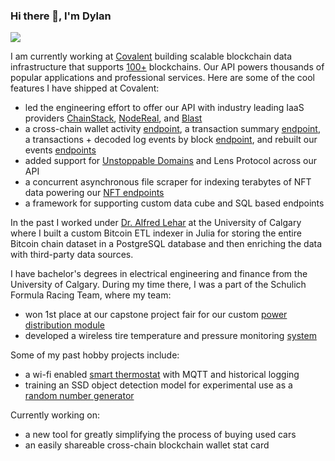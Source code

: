 ### Hi there 👋, I'm Dylan
![](https://komarev.com/ghpvc/?username=dylanjrae)

I am currently working at [Covalent](https://www.covalenthq.com/) building scalable blockchain data infrastructure that supports [100+](https://www.covalenthq.com/docs/networks/) blockchains. Our API powers thousands of popular applications and professional services. Here are some of the cool features I have shipped at Covalent:
- led the engineering effort to offer our API with industry leading IaaS providers [ChainStack](https://chainstack.com/covalent-on-chainstack-unified-api-web3-data/), [NodeReal](https://www.covalenthq.com/blog/covalent-nodereal-announcement/), and [Blast](https://www.theblock.co/post/236547/blast-joins-forces-with-covalent-to-empower-developers-in-the-web3-ecosystem-with-premium-api-access)
- a cross-chain wallet activity [endpoint](https://www.covalenthq.com/docs/unified-api/changelog/#new-premium-wallet-activity-endpoint), a transaction summary [endpoint](https://www.covalenthq.com/docs/unified-api/changelog/#new-transactions-endpoints), a transactions + decoded log events by block [endpoint](https://www.covalenthq.com/docs/api/transactions/get-all-transactions-in-a-block/), and rebuilt our events [endpoints](https://www.covalenthq.com/docs/api/base/get-logs/)
- added support for [Unstoppable Domains](https://www.covalenthq.com/docs/unified-api/changelog/#new-unstoppable-domains-address-resolution) and Lens Protocol across our API
- a concurrent asynchronous file scraper for indexing terabytes of NFT data powering our [NFT endpoints](https://www.covalenthq.com/docs/api/nft/get-nfts-for-address/#core-rendering/)
- a framework for supporting custom data cube and SQL based endpoints

In the past I worked under [Dr. Alfred Lehar](https://www.linkedin.com/in/alfred-lehar-434b2021/) at the University of Calgary where I built a custom Bitcoin ETL indexer in Julia for storing the entire Bitcoin chain dataset in a PostgreSQL database and then enriching the data with third-party data sources.

I have bachelor's degrees in electrical engineering and finance from the University of Calgary. During my time there, I was a part of the Schulich Formula Racing Team, where my team:
- won 1st place at our capstone project fair for our custom [power distribution module](https://dylanrae.ca/PDM-details.html)
- developed a wireless tire temperature and pressure monitoring [system](https://dylanrae.ca/TTPMS-details.html)

Some of my past hobby projects include:
- a wi-fi enabled [smart thermostat](https://dylanrae.ca/ST-details.html) with MQTT and historical logging
- training an SSD object detection model for experimental use as a [random number generator](https://dylanrae.ca/ML-details.html)

Currently working on:
- a new tool for greatly simplifying the process of buying used cars
- an easily shareable cross-chain blockchain wallet stat card
